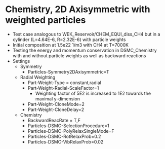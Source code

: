 # Chemistry, 2D Axisymmetric with weighted particles
* Test case analogous to WEK_Reservoir/CHEM_EQUI_diss_CH4 but in a cylinder (L=4.64E-6, R=2.32E-6) with particle weights
* Initial composition at 1.5e22 1/m3 with CH4 at T=7000K
* Testing the energy and momentum conservation in DSMC_Chemistry with and without particle weights as well as backward reactions
* Settings
  * Symmetry
    * Particles-Symmetry2DAxisymmetric=T
  * Radial Weighting
    * Part-Weight-Type = constant,radial
    * Part-Weight-Radial-ScaleFactor=1
      * Weighting factor of 5E2 is increased to 1E2 towards the maximal y-dimension
    * Part-Weight-CloneMode=2
    * Part-Weight-CloneDelay=2
  * Chemistry
    * BackwardReacRate       = T,F
    * Particles-DSMC-SelectionProcedure=1
    * Particles-DSMC-PolyRelaxSingleMode=F
    * Particles-DSMC-RotRelaxProb=0.2
    * Particles-DSMC-VibRelaxProb=0.02